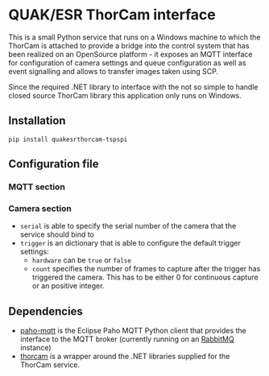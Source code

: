 # QUAK/ESR ThorCam interface

This is a small Python service that runs on a Windows machine to which the
ThorCam is attached to provide a bridge into the control system that has
been realized on an OpenSource platform - it exposes an MQTT interface for
configuration of camera settings and queue configuration as well as event signalling
and allows to transfer images taken using SCP.

Since the required .NET library to interface with the not so simple to handle
closed source ThorCam library this application only runs on Windows.

## Installation

```
pip install quakesrthorcam-tspspi
```

## Configuration file

### MQTT section

### Camera section

* ```serial``` is able to specify the serial number of the camera that the service
  should bind to
* ```trigger``` is an dictionary that is able to configure the default trigger
  settings:
    * ```hardware``` can be ```true``` or ```false```
    * ```count``` specifies the number of frames to capture after the trigger has
      triggered the camera. This has to be either 0 for continuous capture or
      an positive integer.

## Dependencies

* [paho-mqtt](https://www.eclipse.org/paho/) is the Eclipse Paho MQTT Python client
  that provides the interface to the MQTT broker (currently running on an [RabbitMQ](https://www.rabbitmq.com/)
  instance)
* [thorcam](https://pypi.org/project/thorcam/) is a wrapper around the .NET libraries
  supplied for the ThorCam service.
